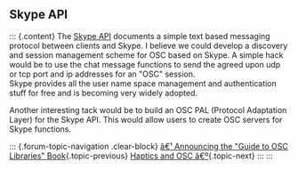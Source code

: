 ## Skype API

::: {.content}
The [Skype
API](http://share.skype.com/developer_zone/documentation/api_v1.3_documentation/)
documents a simple text based messaging protocol between clients and
Skype. I believe we could develop a discovery and session management
scheme for OSC based on Skype. A simple hack would be to use the chat
message functions to send the agreed upon udp or tcp port and ip
addresses for an \"OSC\" session.\
Skype provides all the user name space management and authentication
stuff for free and is becoming very widely adopted.

Another interesting tack would be to build an OSC PAL (Protocol
Adaptation Layer) for the Skype API. This would allow users to create
OSC servers for Skype functions.

::: {.forum-topic-navigation .clear-block}
[â€¹ Announcing the \"Guide to OSC Libraries\"
Book](topic/80 "Go to previous forum topic"){.topic-previous} [Haptics
and OSC â€º](topic/63 "Go to next forum topic"){.topic-next}
:::
:::

